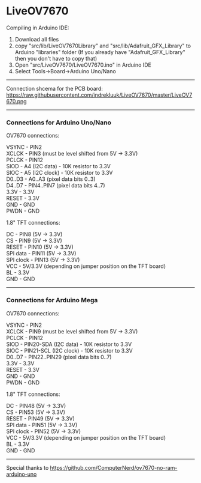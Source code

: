 # LiveOV7670

Compiling in Arduino IDE:  
  
1. Download all files
2. copy "src/lib/LiveOV7670Library" and "src/lib/Adafruit_GFX_Library" to Arduino "libraries" folder (If you already have "Adafruit_GFX_Library" then you don't have to copy that)
3. Open "src/LiveOV7670/LiveOV7670.ino" in Arduino IDE
4. Select Tools->Board->Arduino Uno/Nano
  
-------------------------------------------------------------------------------

Connection shcema for the PCB board:  
https://raw.githubusercontent.com/indrekluuk/LiveOV7670/master/LiveOV7670.png

-------------------------------------------------------------------------------
  
### Connections for Arduino Uno/Nano  
  
OV7670 connections:  
  
VSYNC - PIN2  
XCLCK - PIN3 (must be level shifted from 5V -> 3.3V)  
PCLCK - PIN12  
SIOD  - A4 (I2C data) - 10K resistor to 3.3V  
SIOC  - A5 (I2C clock) - 10K resistor to 3.3V  
D0..D3 - A0..A3 (pixel data bits 0..3)  
D4..D7 - PIN4..PIN7 (pixel data bits 4..7)  
3.3V  - 3.3V  
RESET - 3.3V  
GND   - GND  
PWDN  - GND  
  
1.8" TFT connections:  
  
DC - PIN8 (5V -> 3.3V)  
CS - PIN9 (5V -> 3.3V)  
RESET - PIN10 (5V -> 3.3V)  
SPI data - PIN11 (5V -> 3.3V)  
SPI clock - PIN13 (5V -> 3.3V)  
VCC - 5V/3.3V (depending on jumper position on the TFT board)  
BL - 3.3V  
GND - GND  
  
-------------------------------------------------------------------------------
   
### Connections for Arduino Mega  
  
OV7670 connections:  
  
VSYNC - PIN2  
XCLCK - PIN9 (must be level shifted from 5V -> 3.3V)  
PCLCK - PIN12  
SIOD  - PIN20-SDA (I2C data) - 10K resistor to 3.3V  
SIOC  - PIN21-SCL (I2C clock) - 10K resistor to 3.3V  
D0..D7 - PIN22..PIN29 (pixel data bits 0..7)  
3.3V  - 3.3V  
RESET - 3.3V  
GND   - GND  
PWDN  - GND  
  
1.8" TFT connections:  
  
DC - PIN48 (5V -> 3.3V)  
CS - PIN53 (5V -> 3.3V)  
RESET - PIN49 (5V -> 3.3V)  
SPI data - PIN51 (5V -> 3.3V)  
SPI clock - PIN52 (5V -> 3.3V)  
VCC - 5V/3.3V (depending on jumper position on the TFT board)  
BL - 3.3V  
GND - GND  
  
-------------------------------------------------------------------------------
  
Special thanks to
https://github.com/ComputerNerd/ov7670-no-ram-arduino-uno

